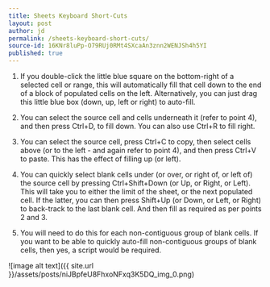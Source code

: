 ```yaml
---
title: Sheets Keyboard Short-Cuts
layout: post
author: jd
permalink: /sheets-keyboard-short-cuts/
source-id: 16KNr8luPp-O79RUj0RMt4SXcaAn3znn2WENJSh4h5YI
published: true
---
```

1. If you double-click the little blue square on the bottom-right of a selected cell or range, this will automatically fill that cell down to the end of a block of populated cells on the left. Alternatively, you can just drag this little blue box (down, up, left or right) to auto-fill.

2. You can select the source cell and cells underneath it (refer to point 4), and then press Ctrl+D, to fill down. You can also use Ctrl+R to fill right.

3. You can select the source cell, press Ctrl+C to copy, then select cells above (or to the left - and again refer to point 4), and then press Ctrl+V to paste. This has the effect of filling up (or left).

4. You can quickly select blank cells under (or over, or right of, or left of) the source cell by pressing Ctrl+Shift+Down (or Up, or Right, or Left). This will take you to either the limit of the sheet, or the next populated cell. If the latter, you can then press Shift+Up (or Down, or Left, or Right) to back-track to the last blank cell. And then fill as required as per points 2 and 3.

5. You will need to do this for each non-contiguous group of blank cells. If you want to be able to quickly auto-fill non-contiguous groups of blank cells, then yes, a script would be required.

![image alt text]({{ site.url }}/assets/posts/niJBpfeU8FhxoNFxq3K5DQ_img_0.png)

